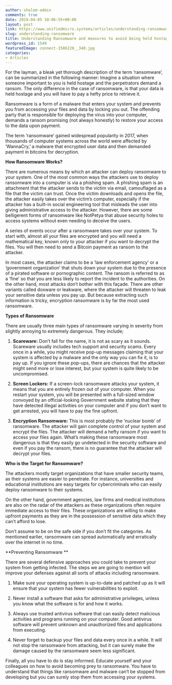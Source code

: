 ```yaml
---
author: shalom-admin
comments: true
date: 2019-04-05 10:06:55+00:00
layout: post
link: https://www.unifiedmicro.systems/articles/understanding-ransomware/
slug: understanding-ransomware
title: Understanding Ransomware and measures to avoid being held hostage
wordpress_id: 1549
featuredImage: connect-1586220__340.jpg
categories:
- Articles
---
```


For the layman, a bleak yet thorough description of the term ‘ransomware’, can be summarized in the following manner: Imagine a situation where someone important to you is held hostage and the perpetrators demand a ransom. The only difference in the case of ransomware, is that your data is held hostage and you will have to pay a hefty price to retrieve it.

Ransomware is a form of a malware that enters your system and prevents you from accessing your files and data by locking you out. The offending party that is responsible for deploying the virus into your computer, demands a ransom promising (not always honestly) to restore your access to the data upon payment.

The term ‘ransomware’ gained widespread popularity in 2017, when thousands of computer systems across the world were affected by ‘WannaCry,’ a malware that encrypted user data and then demanded payment in bitcoins for decryption.

**How Ransomware Works?**

There are numerous means by which an attacker can deploy ransomware to your system. One of the most common ways the attackers use to deploy ransomware into a computer is via a phishing spam. A phishing spam is an attachment that the attacker sends to the victim via email, camouflaged as a file that the victim can trust. Once the victim downloads and opens the file, the attacker easily takes over the victim’s computer, especially if the attacker has a built-in social engineering tool that misleads the user into giving administrative access to the attacker. However, there are some belligerent forms of ransomware like NotPetya that abuse security holes to access systems without even needing to deceive the users.

A series of events occur after a ransomware takes over your system. To start with, almost all your files are encrypted and you will need a mathematical key, known only to your attacker if you want to decrypt the files. You will then need to send a Bitcoin payment as ransom to the attacker.

In most cases, the attacker claims to be a ‘law enforcement agency’ or a ‘government organization’ that shuts down your system due to the presence of a pirated software or pornographic content. The ransom is referred to as a ‘fine’ so that you are less likely to report the incident to the authorities. On the other hand, most attacks don’t bother with this façade. There are other variants called doxware or leakware, where the attacker will threaten to leak your sensitive data unless you pay up. But because extracting such information is tricky, encryption ransomware is by far the most used ransomware.

**Types of Ransomware**

There are usually three main types of ransomware varying in severity from slightly annoying to extremely dangerous. They include;



 	
  1. **Scareware:** Don’t fall for the name, it is not as scary as it sounds. Scareware usually includes tech support and security scams. Every once in a while, you might receive pop-up messages claiming that your system is affected by a malware and the only way you can fix it, is to pay up. If you ignore these pop-ups, there are chances that the attacker might send more or lose interest, but your system is quite likely to be uncompromised.

 	
  2. **Screen Lockers:** If a screen-lock ransomware attacks your system, it means that you are entirely frozen out of your computer. When you restart your system, you will be presented with a full-sized window convoyed by an official-looking Government website stating that they have detected illegal activities on your computer and if you don’t want to get arrested, you will have to pay the fine upfront.

 	
  3. **Encryption Ransomware:** This is most probably the ‘nuclear bomb’ of ransomware. The attacker will gain complete control of your system and encrypt the files. The attacker will demand a hefty ransom if you want to access your files again. What’s making these ransomware most dangerous is that they easily go undetected in the security software and even if you pay the ransom, there is no guarantee that the attacker will decrypt your files.


**Who is the Target for Ransomware?**

The attackers mostly target organizations that have smaller security teams, as their systems are easier to penetrate. For instance, universities and educational institutions are easy targets for cybercriminals who can easily deploy ransomware to their systems.

On the other hand, government agencies, law firms and medical institutions are also on the radar of the attackers as these organizations often require immediate access to their files. These organizations are willing to make upfront payments as they are in the possession of sensitive data which they can’t afford to lose.

Don’t assume to be on the safe side if you don’t fit the categories. As mentioned earlier, ransomware can spread automatically and erratically over the internet in no time.

**Preventing Ransomware **

There are several defensive approaches you could take to prevent your system from getting infected. The steps we are going to mention will improve your defenses against all sorts of attacks including ransomware.



 	
  1. Make sure your operating system is up-to-date and patched up as it will ensure that your system has fewer vulnerabilities to exploit.

 	
  2. Never install a software that asks for administrative privileges, unless you know what the software is for and how it works.

 	
  3. Always use trusted antivirus software that can easily detect malicious activities and programs running on your computer. Good antivirus software will prevent unknown and unauthorized files and applications from executing.

 	
  4. Never forget to backup your files and data every once in a while. It will not stop the ransomware from attacking, but it can surely make the damage caused by the ransomware seem less significant.


Finally, all you have to do is stay informed. Educate yourself and your colleagues on how to avoid becoming prey to ransomware. You have to understand that things like ransomware and malware can’t be stopped from developing but you can surely stop them from accessing your systems.
